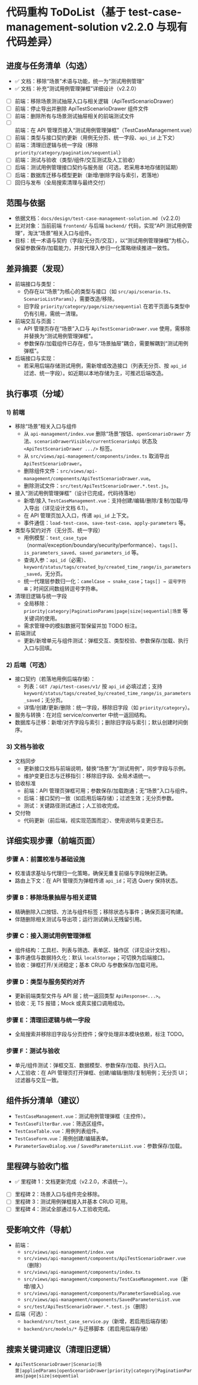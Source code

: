 # 代码重构 ToDoList（基于 test-case-management-solution v2.2.0 与现有代码差异）

## 进度与任务清单（勾选）
- ✅ 文档：移除“场景”术语与功能，统一为“测试用例管理”
- ✅ 文档：补充“测试用例管理弹框”详细设计（v2.2.0）
- [ ] 前端：移除场景测试抽屉入口与相关逻辑（ApiTestScenarioDrawer）
- [ ] 前端：停止导出并删除 ApiTestScenarioDrawer 组件文件
- [ ] 前端：删除所有与场景测试抽屉相关的前端测试文件
- [ ] 前端：在 API 管理页接入“测试用例管理弹框”（TestCaseManagement.vue）
- [ ] 前端：类型与接口契约更新（用例无分页、统一字段、`api_id` 上下文）
- [ ] 前端：清理旧逻辑与统一字段（移除 `priority/category/pagination/sequential`）
- [ ] 前端：测试与验收（类型/组件/交互测试及人工验收）
- [ ] 后端：测试用例管理接口契约与服务层（可选，若采用本地存储则延期）
- [ ] 后端：数据库迁移与模型更新（新增/删除字段与索引，若落地）
- [ ] 回归与发布（全局搜索清理与最终交付）

## 范围与依据
- 依据文档：`docs/design/test-case-management-solution.md`（v2.2.0）
- 比对对象：当前前端 `frontend/` 与后端 `backend/` 代码，实现“API 测试用例管理”，淘汰“场景”相关入口与组件。
- 目标：统一术语与契约（字段/无分页/交互），以“测试用例管理弹框”为核心，保留参数保存/加载能力，并按代理入参归一化策略继续推进一致性。

## 差异摘要（发现）
- 前端接口与类型：
  - 仍存在以“场景”为核心的类型与接口（如 `src/api/scenario.ts`、`ScenarioListParams`），需要改造/移除。
  - 旧字段 `priority/category/page/size/sequential` 在若干页面与类型中仍有引用，需统一清理。
- 前端交互与页面：
  - API 管理页存在“场景”入口与 `ApiTestScenarioDrawer.vue` 使用，需移除并替换为“测试用例管理弹框”。
  - 参数保存/加载组件已存在，但与“场景抽屉”耦合，需要解耦到“测试用例弹框”。
- 后端接口与实现：
  - 若采用后端存储测试用例，需新增或改造接口（列表无分页、按 `api_id` 过滤、统一字段）。如近期以本地存储为主，可推迟后端改造。

## 执行事项（分域）

### 1) 前端
- 移除“场景”相关入口与组件
  - 从 `api-management/index.vue` 删除“场景”按钮、`openScenarioDrawer` 方法、`scenarioDrawerVisible/currentScenarioApi` 状态及 `<ApiTestScenarioDrawer .../>` 标签。
  - 从 `src/views/api-management/components/index.ts` 取消导出 `ApiTestScenarioDrawer`。
  - 删除组件文件：`src/views/api-management/components/ApiTestScenarioDrawer.vue`。
  - 删除测试文件：`src/test/ApiTestScenarioDrawer.*.test.js`。
- 接入“测试用例管理弹框”（设计已完成，代码待落地）
  - 新增/接入 `TestCaseManagement.vue`：支持创建/编辑/删除/复制/加载/导入导出（详见设计文档 6.1）。
  - 在 API 管理页加入入口，传递 `api_id` 上下文。
  - 事件通信：`load-test-case`、`save-test-case`、`apply-parameters` 等。
- 类型与契约对齐（无分页、统一字段）
  - 用例模型：`test_case_type`（normal/exception/boundary/security/performance）、`tags[]`、`is_parameters_saved`、`saved_parameters_id` 等。
  - 查询入参：`api_id`（必需）、`keyword/status/tags/created_by/created_time_range/is_parameters_saved`，无分页。
  - 统一代理层参数归一化：`camelCase → snake_case`；`tags[] → 逗号字符串`；时间区间数组转逗号字符串。
- 清理旧逻辑与统一字段
  - 全局移除：`priority|category|PaginationParams|page|size|sequential|场景` 等关键词的使用。
  - 需求管理中的模拟数据可暂保留并加 TODO 标注。
- 前端测试
  - 更新/新增单元与组件测试：弹框交互、类型校验、参数保存/加载、执行入口与回填。

### 2) 后端（可选）
- 接口契约（若落地用例后端存储）：
  - 列表：`GET /api/test-cases/v1/` 按 `api_id` 必填过滤；支持 `keyword/status/tags/created_by/created_time_range/is_parameters_saved`；无分页。
  - 详情/创建/更新/删除：统一字段，移除旧字段（如 `priority/category`）。
- 服务与转换：在对应 service/converter 中统一返回结构。
- 数据库与迁移：新增/对齐字段与索引；删除旧字段与索引；默认创建时间倒序。

### 3) 文档与验收
- 文档同步
  - 更新接口文档与前端说明，替换“场景”为“测试用例”，同步字段与示例。
  - 维护变更日志与迁移指引：移除旧字段、全局术语统一。
- 验收标准
  - 前端：API 管理页弹框可用；参数保存/加载跑通；无“场景”入口与组件。
  - 后端：接口契约一致（如启用后端存储）；过滤生效；无分页参数。
  - 测试：关键路径测试通过；人工验收完成。
- 交付物
  - 代码更新（前后端，视实现范围而定）、使用说明与变更日志。

## 详细实现步骤（前端页面）

### 步骤 A：前置校准与基础设施
- 校准请求基址与代理归一化策略，确保无重复前缀与字段映射正确。
- 路由上下文：在 API 管理页为弹框传递 `api_id`；可选 Query 保持状态。

### 步骤 B：移除场景抽屉与相关逻辑
- 精确删除入口按钮、方法与组件标签；移除状态与事件；确保页面可构建。
- 伴随删除相关测试与导出项；运行测试确认无残留引用。

### 步骤 C：接入测试用例管理弹框
- 组件结构：工具栏、列表与筛选、表单区、操作区（详见设计文档）。
- 事件通信与数据持久化：默认 `localStorage`；可切换为后端接口。
- 验收：弹框打开/关闭稳定；基本 CRUD 与参数保存/加载可用。

### 步骤 D：类型与服务契约对齐
- 更新前端类型文件与 API 层；统一返回类型 `ApiResponse<...>`。
- 验收：无 TS 报错；Mock 或真实接口调用成功。

### 步骤 E：清理旧逻辑与统一字段
- 全局搜索并移除旧字段与分页控件；保守处理非本模块依赖，标注 TODO。

### 步骤 F：测试与验收
- 单元/组件测试：弹框交互、数据模型、参数保存/加载、执行入口。
- 人工验收：在 API 管理页打开弹框、创建/编辑/删除/复制用例；无分页 UI；过滤器与交互一致。

## 组件拆分清单（建议）
- `TestCaseManagement.vue`：测试用例管理弹框（主控件）。
- `TestCaseFilterBar.vue`：筛选区组件。
- `TestCaseTable.vue`：用例列表组件。
- `TestCaseForm.vue`：用例创建/编辑表单。
- `ParameterSaveDialog.vue` / `SavedParametersList.vue`：参数保存/加载。

## 里程碑与验收门槛
- ✅ 里程碑 1：文档更新完成（v2.2.0，术语统一）。
- [ ] 里程碑 2：场景入口与组件完全移除。
- [ ] 里程碑 3：测试用例弹框接入并基本 CRUD 可用。
- [ ] 里程碑 4：测试全部通过与人工验收完成。

## 受影响文件（导航）
- 前端：
  - `src/views/api-management/index.vue`
  - `src/views/api-management/components/ApiTestScenarioDrawer.vue`（删除）
  - `src/views/api-management/components/index.ts`
  - `src/views/api-management/components/TestCaseManagement.vue`（新增/接入）
  - `src/views/api-management/components/ParameterSaveDialog.vue`
  - `src/views/api-management/components/SavedParametersList.vue`
  - `src/test/ApiTestScenarioDrawer.*.test.js`（删除）
- 后端（可选）：
  - `backend/src/test_case_service.py`（新增，若启用后端存储）
  - `backend/src/models/*` 与迁移脚本（若启用后端存储）

## 搜索关键词建议（清理旧逻辑）
- `ApiTestScenarioDrawer|Scenario|场景|appliedParams|openScenarioDrawer|priority|category|PaginationParams|page|size|sequential`